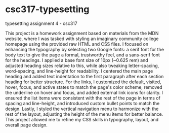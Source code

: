 # csc317-typesetting
typesetting assignment 4 - csc317 

This project is a homework assignment based on materials from the MDN website, where I was tasked with styling an imaginary community college homepage using the provided raw HTML and CSS files. I focused on enhancing the typography by selecting two Google fonts: a serif font for the body text to give the page a formal, trustworthy feel, and a sans-serif font for the headings. I applied a base font size of 10px (~0.625 rem) and adjusted heading sizes relative to this, while also tweaking letter-spacing, word-spacing, and line-height for readability. I centered the main page heading and added text indentation to the first paragraph after each section heading for better structure. For the links, I customized the default, visited, hover, focus, and active states to match the page's color scheme, removed the underline on hover and focus, and added external link icons for clarity. I ensured the list items were consistent with the rest of the page in terms of spacing and line-height, and introduced custom bullet points to match the design. Lastly, I styled the vertical navigation menu to harmonize with the rest of the layout, adjusting the height of the menu items for better balance. This project allowed me to refine my CSS skills in typography, layout, and overall page design.
